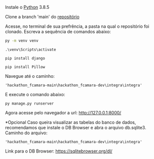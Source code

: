 Instale o [Python](https://www.python.org/downloads/release/python-385/) 3.8.5 

Clone a branch 'main' do [repositório](https://github.com/thaisminas/hackathon_fcamara/) 

Acesse, no terminal de sua prefrência, a pasta na qual o repositório foi clonado. Escreva a sequência de comandos abaixo: 
```bash 
py -m venv venv 
```
```
.\venv\Scripts\activate 
```
```
pip install django 
```
```
pip install Pillow 
``` 
Navegue até o caminho: 
``` 
'hackathon_fcamara-main\hackathon_fcamara-dev\integra\integra'
``` 
E execute o comando abaixo: 
``` 
py manage.py runserver
``` 
Agora acesse pelo navegador a url: http://127.0.0.1:8000/

*Opcional Caso queira visualizar as tabelas do banco de dados, recomendamos que instale o DB Browser e abra o arquivo db.sqlite3. 
Caminho do arquivo:
``` 
'hackathon_fcamara-main\hackathon_fcamara-dev\integra\integra' 
``` 
Link para o DB Browser: https://sqlitebrowser.org/dl/
